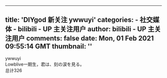 
---
title: 'DIYgod 新关注 ywwuyi'
categories: 
    - 社交媒体
    - bilibili - UP 主关注用户
author: bilibili - UP 主关注用户
comments: false
date: Mon, 01 Feb 2021 09:55:14 GMT
thumbnail: ''
---

<div>   
ywwuyi<br>Lowblive一期生，君は、刻の涙を見る。<br>总计326  
</div>
            